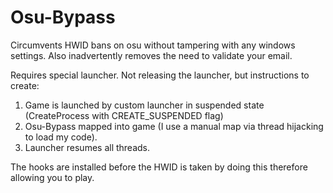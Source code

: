 # Osu-Bypass
Circumvents HWID bans on osu without tampering with any windows settings. Also inadvertently removes the need to validate your email.

Requires special launcher. Not releasing the launcher, but instructions to create: 

1. Game is launched by custom launcher in suspended state (CreateProcess with CREATE_SUSPENDED flag)
2. Osu-Bypass mapped into game (I use a manual map via thread hijacking to load my code).
3. Launcher resumes all threads.

The hooks are installed before the HWID is taken by doing this therefore allowing you to play.
